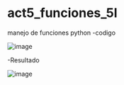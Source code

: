 # act5_funciones_5I
manejo de funciones python
-codigo

![image](https://github.com/user-attachments/assets/1fd11631-b82a-4d74-aff2-79360fc783b4)

-Resultado

![image](https://github.com/user-attachments/assets/56a9e564-57a0-4588-9345-18f308ee9562)

